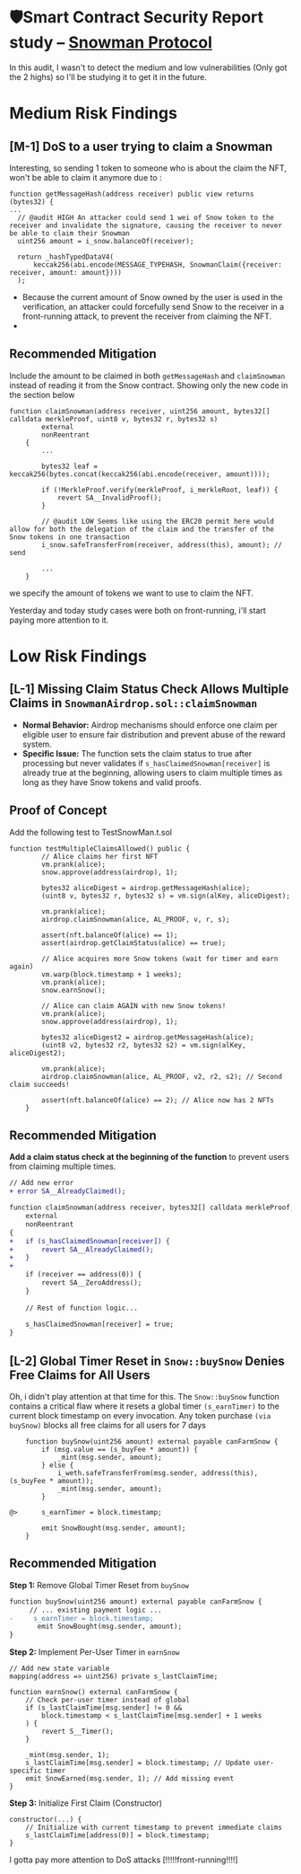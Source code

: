 # 🛡️Smart Contract Security Report study – [Snowman Protocol](https://github.com/CodeHawks-Contests/2025-06-snowman-merkle-airdrop)

In this audit, I wasn't to detect the medium and low vulnerabilities (Only got the 2 highs) so I'll be studying it to get it in the future.

# Medium Risk Findings

## [M-1] DoS to a user trying to claim a Snowman

Interesting, so sending 1 token to someone who is about the claim the NFT, won't be able to claim it anymore  due to :
```Solidity
function getMessageHash(address receiver) public view returns (bytes32) {
...
  // @audit HIGH An attacker could send 1 wei of Snow token to the receiver and invalidate the signature, causing the receiver to never be able to claim their Snowman
  uint256 amount = i_snow.balanceOf(receiver);

  return _hashTypedDataV4(
      keccak256(abi.encode(MESSAGE_TYPEHASH, SnowmanClaim({receiver: receiver, amount: amount})))
  );
```

* Because the current amount of Snow owned by the user is used in the verification, an attacker could forcefully send Snow to the receiver in a front-running attack, to prevent the receiver from claiming the NFT.
* 
## Recommended Mitigation

Include the amount to be claimed in both `getMessageHash` and `claimSnowman` instead of reading it from the Snow contract. Showing only the new code in the section below

```Solidity
function claimSnowman(address receiver, uint256 amount, bytes32[] calldata merkleProof, uint8 v, bytes32 r, bytes32 s)
        external
        nonReentrant
    {
        ...

        bytes32 leaf = keccak256(bytes.concat(keccak256(abi.encode(receiver, amount))));

        if (!MerkleProof.verify(merkleProof, i_merkleRoot, leaf)) {
            revert SA__InvalidProof();
        }

        // @audit LOW Seems like using the ERC20 permit here would allow for both the delegation of the claim and the transfer of the Snow tokens in one transaction
        i_snow.safeTransferFrom(receiver, address(this), amount); // send 

        ...
    }
```

we specify the amount of tokens we want to use to claim the NFT.

Yesterday and today study cases were both on front-running, i'll start paying more attention to it.

# Low Risk Findings

## [L-1] Missing Claim Status Check Allows Multiple Claims in `SnowmanAirdrop.sol::claimSnowman`

* **Normal Behavior:** Airdrop mechanisms should enforce one claim per eligible user to ensure fair distribution and prevent abuse of the reward system.
* **Specific Issue:** The function sets the claim status to true after processing but never validates if `s_hasClaimedSnowman[receiver]` is already true at the beginning, allowing users to claim multiple times as long as they have Snow tokens and valid proofs.

## Proof of Concept

Add the following test to TestSnowMan.t.sol 

```Solidity
function testMultipleClaimsAllowed() public {
        // Alice claims her first NFT
        vm.prank(alice);
        snow.approve(address(airdrop), 1);

        bytes32 aliceDigest = airdrop.getMessageHash(alice);
        (uint8 v, bytes32 r, bytes32 s) = vm.sign(alKey, aliceDigest);

        vm.prank(alice);
        airdrop.claimSnowman(alice, AL_PROOF, v, r, s);

        assert(nft.balanceOf(alice) == 1);
        assert(airdrop.getClaimStatus(alice) == true);

        // Alice acquires more Snow tokens (wait for timer and earn again)
        vm.warp(block.timestamp + 1 weeks);
        vm.prank(alice);
        snow.earnSnow();

        // Alice can claim AGAIN with new Snow tokens!
        vm.prank(alice);
        snow.approve(address(airdrop), 1);

        bytes32 aliceDigest2 = airdrop.getMessageHash(alice);
        (uint8 v2, bytes32 r2, bytes32 s2) = vm.sign(alKey, aliceDigest2);

        vm.prank(alice);
        airdrop.claimSnowman(alice, AL_PROOF, v2, r2, s2); // Second claim succeeds!

        assert(nft.balanceOf(alice) == 2); // Alice now has 2 NFTs
    }
```

## Recommended Mitigation

**Add a claim status check at the beginning of the function** to prevent users from claiming multiple times.

```diff
// Add new error
+ error SA__AlreadyClaimed();

function claimSnowman(address receiver, bytes32[] calldata merkleProof, uint8 v, bytes32 r, bytes32 s)
    external
    nonReentrant
{
+   if (s_hasClaimedSnowman[receiver]) {
+       revert SA__AlreadyClaimed();
+   }
+   
    if (receiver == address(0)) {
        revert SA__ZeroAddress();
    }
    
    // Rest of function logic...
    
    s_hasClaimedSnowman[receiver] = true;
}
```

## [L-2] Global Timer Reset in `Snow::buySnow` Denies Free Claims for All Users

Oh,  i didn't play attention at that time for this. The `Snow::buySnow` function contains a critical flaw where it resets a global timer `(s_earnTimer)` to the current block timestamp on every invocation.
Any token purchase `(via buySnow)` blocks all free claims for all users for 7 days
```Solidity
    function buySnow(uint256 amount) external payable canFarmSnow {
        if (msg.value == (s_buyFee * amount)) {
            _mint(msg.sender, amount);
        } else {
            i_weth.safeTransferFrom(msg.sender, address(this), (s_buyFee * amount));
            _mint(msg.sender, amount);
        }

@>      s_earnTimer = block.timestamp;

        emit SnowBought(msg.sender, amount);
    }
```

## Recommended Mitigation

**Step 1:** Remove Global Timer Reset from `buySnow`

```diff
function buySnow(uint256 amount) external payable canFarmSnow {
     // ... existing payment logic ...
-     s_earnTimer = block.timestamp;
       emit SnowBought(msg.sender, amount);
}
```

**Step 2:** Implement Per-User Timer in `earnSnow`

```solidity
// Add new state variable
mapping(address => uint256) private s_lastClaimTime;

function earnSnow() external canFarmSnow {
    // Check per-user timer instead of global
    if (s_lastClaimTime[msg.sender] != 0 && 
        block.timestamp < s_lastClaimTime[msg.sender] + 1 weeks
    ) {
        revert S__Timer();
    }
    
    _mint(msg.sender, 1);
    s_lastClaimTime[msg.sender] = block.timestamp; // Update user-specific timer
    emit SnowEarned(msg.sender, 1); // Add missing event
}
```

**Step 3:** Initialize First Claim (Constructor)

```solidity
constructor(...) {
    // Initialize with current timestamp to prevent immediate claims
    s_lastClaimTime[address(0)] = block.timestamp;
}
```


I gotta pay more attention to DoS attacks [!!!!!front-running!!!!]